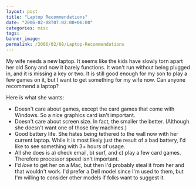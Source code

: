 ```yaml
---
layout: post
title: "Laptop Recommendations"
date: "2006-02-08T07:02:00+06:00"
categories: misc 
tags: 
banner_image: 
permalink: /2006/02/08/Laptop-Recommendations
---
```


My wife needs a new laptop. It seems like the kids have slowly torn apart her old Sony and now it barely functions. It won't run without being plugged in, and it is missing a key or two. It is still good enough for my son to play a few games on it, but I want to get something for my wife now. Can anyone recommend a laptop?

Here is what she wants:

<ul>
<li>Doesn't care about games, except the card games that come with Windows. So a nice graphics card isn't important.
<li>Doesn't care about screen size. In fact, the smaller the better. (Although she doesn't want one of those tiny machines.)
<li>Good battery life. She hates being tethered to the wall now with her current laptop. While it is most likely just the result of a bad battery, I'd like to see something with 3+ hours of usage.
<li>All she does is a) check email, b) surf, and c) play a few card games. Therefore processor speed isn't important. 
<li>I'd <i>love</i> to get her on a Mac, but then I'd probably steal it from her and that wouldn't work. I'd prefer a Dell model since I'm used to them, but I'm willing to consider other models if folks want to suggest it.
</ul>